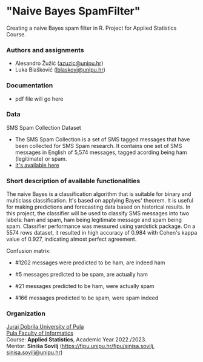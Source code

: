 # "Naive Bayes SpamFilter"

Creating a naive Bayes spam filter in R. Project for Applied Statistics Course.

### Authors and assignments

-   Alesandro Žužić (azuzic@unipu.hr)
-   Luka Blašković (lblaskovi@unipu.hr)

### Documentation
- pdf file will go here

### Data
SMS Spam Collection Dataset
- The SMS Spam Collection is a set of SMS tagged messages that have been collected for SMS Spam research. It contains one set of SMS messages in English of 5,574 messages, tagged acording being ham (legitimate) or spam.
- [It's available here](https://www.kaggle.com/datasets/uciml/sms-spam-collection-dataset)

### Short description of available functionalities
The naive Bayes is a classification algorithm that is suitable for binary and multiclass classification. It's based on applying Bayes' theorem. It is useful for making predictions and forecasting data based on historical results.
In this project, the classifier will be used to classify SMS messages into two labels: ham and spam, ham being legitimate message and spam being spam.
Classifier performance was messured using yardstick package. On a 5574 rows dataset, it resulted in high accuracy of 0.984 with Cohen's kappa value of 0.927, indicating almost perfect agreement.

Confusion matrix:
- #1202 messages were predicted to be ham, are indeed ham
- #5 messages predicted to be spam, are actually ham

- #21 messages predicted to be ham, were actually spam
- #166 messages predicted to be spam, were spam indeed

### Organization

[Juraj Dobrila University of Pula](http://www.unipu.hr/)  
[Pula Faculty of Informatics](https://fipu.unipu.hr/)  
Course: **Applied Statistics**, Academic Year 2022./2023.  
Mentor: **Siniša Sovilj** (https://fipu.unipu.hr/fipu/sinisa.sovilj, sinisa.sovilj@unipu.hr)
